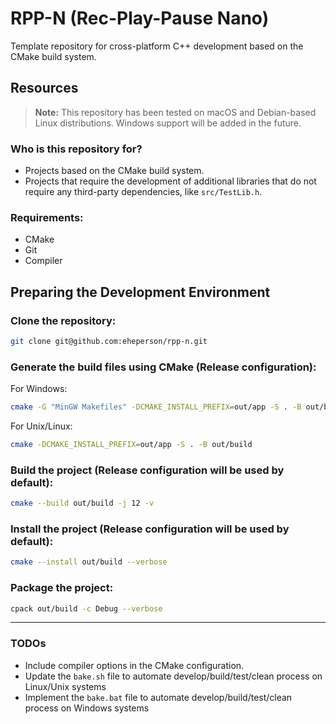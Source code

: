 # RPP-N (Rec-Play-Pause Nano)

Template repository for cross-platform C++ development based on the CMake build system.

## Resources

> **Note:** This repository has been tested on macOS and Debian-based Linux distributions. Windows support will be added in the future.

### Who is this repository for?
- Projects based on the CMake build system.
- Projects that require the development of additional libraries that do not require any third-party dependencies, like `src/TestLib.h`.

### Requirements:
- CMake
- Git
- Compiler

## Preparing the Development Environment

### Clone the repository:
```bash
git clone git@github.com:eheperson/rpp-n.git
```

### Generate the build files using CMake (Release configuration):

For Windows:
```bash
cmake -G "MinGW Makefiles" -DCMAKE_INSTALL_PREFIX=out/app -S . -B out/build
```

For Unix/Linux:
```bash
cmake -DCMAKE_INSTALL_PREFIX=out/app -S . -B out/build
```

### Build the project (Release configuration will be used by default):
```bash
cmake --build out/build -j 12 -v
```

### Install the project (Release configuration will be used by default):
```bash
cmake --install out/build --verbose
```

### Package the project:
```bash
cpack out/build -c Debug --verbose
```

---

### TODOs
- Include compiler options in the CMake configuration.
- Update the `bake.sh` file to automate develop/build/test/clean process on Linux/Unix systems
- Implement the `bake.bat` file to automate develop/build/test/clean process on Windows systems
